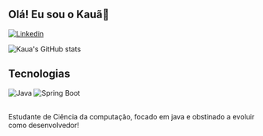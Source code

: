 ## Olá! Eu sou o Kauã👋

[![Linkedin](https://img.shields.io/badge/LinkedIn-0077B5?style=for-the-badge&logo=linkedin&logoColor=white)](https://www.linkedin.com/in/kauadeliz/)

![Kaua's GitHub stats](https://github-readme-stats.vercel.app/api?username=KauaLiz&show_icons=true&theme=dracula)

## Tecnologias

<div style="display=inline-block"> 
          <img alt="Java" src="https://img.shields.io/badge/Java-ED8B00?style=for-the-badge&logo=openjdk&logoColor=white">
          <img alt="Spring Boot" src="https://img.shields.io/badge/Spring-6DB33F?style=for-the-badge&logo=spring&logoColor=white">
</div>
<br>

          

Estudante de Ciência da computação, focado em java e obstinado a evoluir como desenvolvedor!

